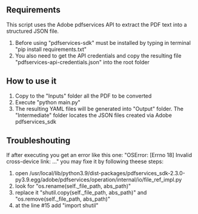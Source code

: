 ## Requirements
This script uses the Adobe pdfservices API to extract the PDF text into a structured JSON file.
1. Before using "pdfservices-sdk" must be installed by typing in terminal "pip install requirements.txt"
2. You also need to get the API credentials and copy the resulting file "pdfservices-api-credentials.json" into the root folder 

## How to use it
1. Copy to the "Inputs" folder all the PDF to be converted
2. Execute "python main.py"
3. The resulting YAML files will be generated into "Output" folder. The "Intermediate" folder locates the JSON files created via Adobe pdfservices_sdk

## Troubleshouting
If after executing you get an error like this one: "OSError: [Errno 18] Invalid cross-device link: ..." you may fixe it by following theese steps:
1. open /usr/local/lib/python3.9/dist-packages/pdfservices_sdk-2.3.0-py3.9.egg/adobe/pdfservices/operation/internal/io/file_ref_impl.py
2. look for "os.rename(self._file_path, abs_path)"
3. replace it "shutil.copy(self._file_path, abs_path)" and "os.remove(self._file_path, abs_path)"
4. at the line #15 add "import shutil"